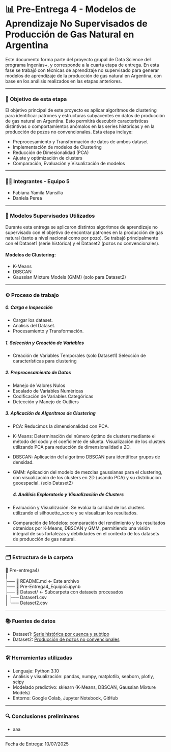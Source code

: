 # 📊 Pre-Entrega 4 - Modelos de Aprendizaje No Supervisados de Producción de Gas Natural en Argentina

Este documento forma parte del proyecto grupal de Data Science del programa Ingenias+, y corresponde a la cuarta etapa de entrega. En esta fase se trabajó con técnicas de aprendizaje no supervisado para generar modelos de aprendizaje de la producción de gas natural en Argentina, con base en los análisis realizados en las etapas anteriores.

---

### 🎯 Objetivo de esta etapa

El objetivo principal de este proyecto es aplicar algoritmos de clustering para identificar patrones y estructuras subyacentes en datos de producción de gas natural en Argentina. Esto permitirá descubrir características distintivas o comportamientos anómalos en las series históricas y en la producción de pozos no convencionales. Esta etapa incluye:

- Preprocesamiento y Transformación de datos de ambos dataset
- Implementación de modelos de Clustering
- Reducción de Dimesionalidad (PCA)
- Ajuste y optimización de clusters
- Comparación, Evaluación y Visualización de modelos

---

### 👩‍💻 Integrantes - Equipo 5

- Fabiana Yamila Mansilla  
- Daniela Perea

---

### 🧠 Modelos Supervisados Utilizados

Durante esta entrega se aplicaron distintos algoritmos de aprendizaje no supervisado con el objetivo de encontrar patrones en la producción de gas natural (tanto a nivel nacional como por pozo). Se trabajó principalmente con el Dataset1 (serie histórica) y el Dataset2 (pozos no convencionales).

#### Modelos de Clustering:

- K-Means  
- DBSCAN
- Gaussian Mixture Models (GMM) (solo para Dataset2)

---

### ⚙️ Proceso de trabajo

##### 0. Carga e Inspección 
- Cargar los dataset.
- Analisis del Dataset.
- Procesamiento y Transformación.

##### 1. Selección y Creación de Variables
- Creación de Variables Temporales (solo Dataset1)
 Selección de características para clustering

##### 2. Preprocesamiento de Datos
- Manejo de Valores Nulos
- Escalado de Variables Numéricas
- Codificación de Variables Categóricas
- Detección y Manejo de Outliers

##### 3. Aplicación de Algoritmos de Clustering 
- PCA: Reducimos la dimensionalidad con PCA.
- K-Means: Determinación del número óptimo de clusters mediante el método del codo y el coeficiente de silueta. Visualización de los clusters utilizando PCA para reducción de dimensionalidad a 2D. 
- DBSCAN: Aplicación del algoritmo DBSCAN para identificar grupos de densidad.
- GMM: Aplicación del modelo de mezclas gaussianas para el clustering, con visualización de los clusters en 2D (usando PCA) y su distribución geoespacial. (solo Dataset2)

  ##### 4.  Análisis Exploratorio y Visualización de Clusters
  
- Evaluación y Visualización: Se evalúa la calidad de los clusters utilizando el silhouette_score y se visualizan los resultados.
- Comparación de Modelos: comparación del rendimiento y los resultados obtenidos por K-Means, DBSCAN y GMM, permitiendo una visión integral de sus fortalezas y debilidades en el contexto de los datasets de producción de gas natural.

---

### 🗂️ Estructura de la carpeta

📁 Pre-entrega4/  
│  
├── 📄 README.md ← Este archivo  
├── 📓 Pre-Entrega4_Equipo5.ipynb  
├── 📁 Dataset/ ← Subcarpeta con datasets procesados  
│   ├── Dataset1.csv  
│   └── Dataset2.csv  


---

### 📚 Fuentes de datos

- Dataset1: [Serie histórica por cuenca y subtipo](http://datos.energia.gob.ar/dataset/serie-historica-de-produccion-de-gas-natural-por-cuenca-y-sub-tipo-de-recurso-captulo-iv)
- Dataset2: [Producción de pozos no convencionales](http://datos.energia.gob.ar/dataset/produccion-de-petroleo-y-gas-por-pozo)

---

### 🛠️ Herramientas utilizadas

- Lenguaje: Python 3.10
- Análisis y visualización: pandas, numpy, matplotlib, seaborn, plotly, scipy
- Modelado predictivo: sklearn (K-Means, DBSCAN, Gaussian Mixture Models)
- Entorno: Google Colab, Jupyter Notebook, GitHub

---

### 🔍 Conclusiones preliminares

- aaa


---
Fecha de Entrega: 10/07/2025
